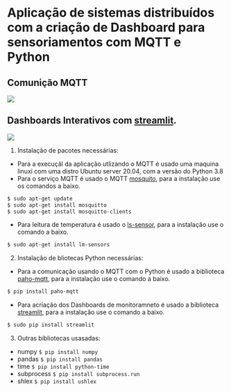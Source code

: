 # Aplicação de sistemas distribuídos com a criação de Dashboard para sensoriamentos com MQTT e Python

## Comunição MQTT


  <a href="https://miro.medium.com/max/875/1*ix27imP2Grk-wd135OY0vA.png">
    <img src="https://miro.medium.com/max/875/1*ix27imP2Grk-wd135OY0vA.png"></a>
    
## Dashboards Interativos com [streamlit](https://www.streamlit.io/).


 <a href="https://miro.medium.com/max/2868/1*o_05kMn2zKOdi0tcgFlgyQ.gif" >
    <img src="https://miro.medium.com/max/2868/1*o_05kMn2zKOdi0tcgFlgyQ.gif"></a>


  1) Instalação de pacotes necessárias:
 
   * Para a execuçãl da aplicação utlizando o MQTT é usado uma maquina linuxi com uma distro Ubuntu server 20.04, com a versão do Python 3.8
   * Para o serviço MQTT é usado o MQTT [mosquito](https://mosquitto.org/), para a instalação use os comandos a baixo.
   ```sh
   $ sudo apt-get update
   $ sudo apt-get install mosquitto
   $ sudo apt-get install mosquitto-clients
   ```
   * Para leitura de temperatura é usado o [ls-sensor](), para a instalação use o comando a baixo.
   ```sh
   $ sudo apt-get install lm-sensors
   ```
   
  2) Instalação de bliotecas Python necessárias:
   * Para a comunicação usando o MQTT com o Python é usado a biblioteca [paho-mqtt](https://www.eclipse.org/paho/index.php?page=clients/python/docs/index.php), para a instalação use o comando a baixo.
   ```sh
   $ pip install paho-mqtt
   ```
   * Para acriação dos Dashboards de monitoramneto é usado a biblioteca [streamlit](https://www.streamlit.io/), para a instalação use o comando a baixo.
   ```sh
   $ sudo pip install streamlit
   ```
 3) Outras bibliotecas usasadas:
  * numpy ```$ pip install numpy ```
  * pandas ```$ pip install pandas ```
  * time ```$ pip install python-time ```
  * subprocess ```$ pip install subprocess.run ```
  * shlex ```$ pip install ushlex```
